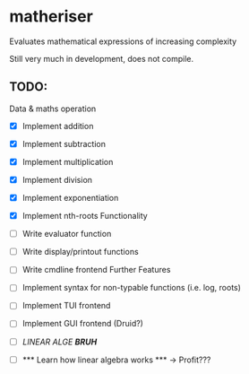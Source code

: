 # matheriser
Evaluates mathematical expressions of increasing complexity

Still very much in development, does not compile.

## TODO:
Data & maths operation
- [x] Implement addition   
- [x] Implement subtraction
- [x] Implement multiplication
- [x] Implement division
- [x] Implement exponentiation
- [x] Implement nth-roots
Functionality
- [ ] Write evaluator function
- [ ] Write display/printout functions
- [ ] Write cmdline frontend
Further Features
- [ ] Implement syntax for non-typable functions (i.e. log, roots)
- [ ] Implement TUI frontend
- [ ] Implement GUI frontend (Druid?)
- [ ] *LINEAR ALGE* ***BRUH***
- [ ] *** Learn how linear algebra works *** -> Profit???

